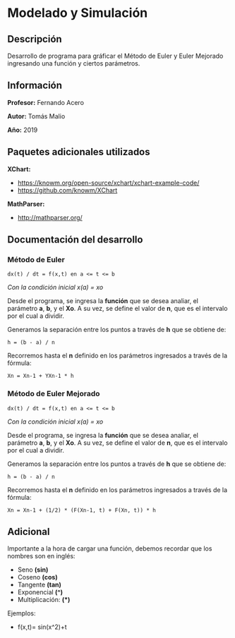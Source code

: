 # Modelado y Simulación
## Descripción
Desarrollo de programa para gráficar el Método de Euler y Euler Mejorado ingresando una función y ciertos parámetros.

## Información
**Profesor:** Fernando Acero

**Autor:** Tomás Malio 

**Año:** 2019

## Paquetes adicionales utilizados
**XChart:**
- https://knowm.org/open-source/xchart/xchart-example-code/
- https://github.com/knowm/XChart

**MathParser:**
- http://mathparser.org/

## Documentación del desarrollo
### Método de Euler
```
dx(t) / dt = f(x,t) en a <= t <= b
```
*Con la condición inicial x(a) = xo*

Desde el programa, se ingresa la **función** que se desea analiar, el parámetro **a**, **b**, y el **Xo**. A su vez, se define el valor de **n**, que es el intervalo por el cual a dividir.

Generamos la separación entre los puntos a través de **h** que se obtiene de:
```
h = (b - a) / n
```
Recorremos hasta el **n** definido en los parámetros ingresados a través de la fórmula:
```
Xn = Xn-1 + YXn-1 * h
```
### Método de Euler Mejorado
```
dx(t) / dt = f(x,t) en a <= t <= b
```
*Con la condición inicial x(a) = xo*

Desde el programa, se ingresa la **función** que se desea analiar, el parámetro **a**, **b**, y el **Xo**. A su vez, se define el valor de **n**, que es el intervalo por el cual a dividir.

Generamos la separación entre los puntos a través de **h** que se obtiene de:
```
h = (b - a) / n
```
Recorremos hasta el **n** definido en los parámetros ingresados a través de la fórmula:
```
Xn = Xn-1 + (1/2) * (F(Xn-1, t) + F(Xn, t)) * h
```

## Adicional
Importante a la hora de cargar una función, debemos recordar que los nombres son en inglés:
- Seno **(sin)**
- Coseno **(cos)**
- Tangente **(tan)**
- Exponencial **(^)**
- Multiplicación: **(*)**

Ejemplos:
- f(x,t)= sin(x^2)+t
